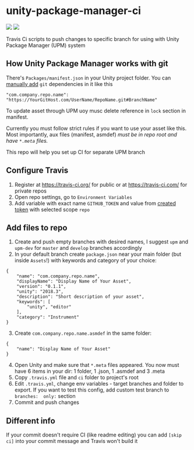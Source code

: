 # unity-package-manager-ci
[![](https://img.shields.io/badge/Unity-Package%20Manager-blue.svg?logo=data%3Aimage%2Fpng%3Bbase64%2CiVBORw0KGgoAAAANSUhEUgAAACAAAAAgCAQAAADZc7J%2FAAADzElEQVRIx5WVW2jWZRzHP%2B%2F736mdmG6Sp5sUt5ygYpJriad5oGXmhVkXWZCGFWSgtjnacp0QTGKGw3QXoUQw7CIstAhiCrpceGGC5lzpPM2F5DZ1B9veTxf%2BffduKtbvd%2FMc%2BH%2Be5%2F87fB%2F47xYhhRxmUUUDbbwfXzfBY0PGsYRVciKmmOMsq2ywzXzJF0h6yKEBaTzFbBblFM9iHvOZQAaPEKGI5iKaH3IDMgIzXOhmj3jNHvsdtHqp92G%2FQM1GL5loA%2FFRm1GJPgBAGpmk8fYU%2B%2BIfdHne7%2FwtPu92qky9L4C5aWaa5mhPqR222Ohu1zjaHA%2BrGlP7LTeQIAImBE2iG%2BZuW0YmtykgiyaO8yunf%2BEkTcl1tbwO%2FMAAi0mmgVJ60ofdgPXzbQkvucc82c4rTBZh%2BTK7VJ3mYrvUaxZK4RAAG0o8GwarUvZQFN%2FJzfVHVfeZ5eN2qjctk7IEAGULw9P7fM9Acgezwqa1ql50hixIs0Ud8KAcjAOoXOq5MEQVRmVkQlYmTrRV1UoDCairc0C9IBdCAB8872VVb7vRVMmJDWYlPd1tqjY6XsYLpaXeVm%2FIjSSAyIfLquoYBVxkE19%2FzjGeid5NzAAZBbwBxPiSS2u9BBw6xE1GEECQxGORN1e8u5M8AE5whRXrUhJSO0A6b5EB7GMv7AXwVuTbQ8tL2QW7YOtWO%2BL11ecNu%2B1J8G57VG2xWOYO5muDDY6Q%2FCSWLCE7fl4SKQ%2Foy3aa4c%2F4tLOTy%2FTCxSR2Fu%2Bs4TWigJzkOGOH1GaMVJ4km2LWU3khEhgDYOZMlvIs37wDMIO6HWGrHjVfDnIgwb%2FnpzWq%2FuHTskBiEI16Rm2VVkCYwo7PjKl6yplSNqS8R47053gVkhWD6dP9R%2B2W7rt1MInaT0PEOWfLuiGIF%2BbZrfb7orwcg82bHVDbpX2wEidQ%2B3GIOO0cWZ8AyMz0C1WPmCd5HDumapM0JfbCOGqrQ8056xwpT0BMm%2BTvqlYYOM5OtdcaqRnajY8GVoaI874kW1hEVrhXXq7qVcdaZJfaYYmUDNeD3BTLbPWq121zi4vMkv1UU8KoUR5VtcqP7FFPmi3ZwwBCVrIFFjrZIv%2B2zRPut9oSs6X%2BCU%2BrnXYYs9%2FtJknSPQAhmQIKmcwnq8Og9vmXzdb7aigqqr0uvqvLPsAJAg8MEfWb9oRI7TBd0u9R5WGI5zJc5W7PeCtB4O%2FYYTl8n4flHkQGq9gdMd%2FVfuVZr9sbAiqk4j8AQkyE%2FMBUx7jSWhu9YrvFUiz%2FxwJSGcNKamnkCu1U31n%2BF80M7hBuo8ZPAAAAAElFTkSuQmCC&style=popout)](https://docs.unity3d.com/Manual/upm-dependencies.html)
[![](https://img.shields.io/badge/CI-Travis-blue.svg?logo=travis&style=popout)](https://travis-ci.org/)

Travis Ci scripts to push changes to specific branch for using with Unity Package Manager (UPM) system

## How Unity Package Manager works with git


There's `Packages/manifest.json` in your Unity project folder. You can [manually add](https://docs.unity3d.com/Manual/upm-dependencies.html#Git) `git` dependencies in it like this
```
"com.company.repo.name": "https://YourGitHost.com/UserName/RepoName.git#BranchName"
```
To update asset through UPM uoy musc delete reference in `lock` section in manifest.

Currently you must follow strict rules if you want to use your asset like this. Most importantly, aux files (manifest, asmdef) _must be in repo root and have `*.meta` files._

This repo will help you set up CI for separate UPM branch

## Configure Travis
1. Register at https://travis-ci.org/ for public or at https://travis-ci.com/ for private repos
2. Open repo settings, go to `Environment Variables`
3. Add variable with exact name `GITHUB_TOKEN` and value from [created token](https://github.com/settings/tokens) with selected scope `repo`

## Add files to repo
1. Create and push empty branches with desired names, I suggest `upm` and `upm-dev` for `master` and `develop` branches accordingly
2. In your default branch create `package.json` near your main folder (but inside `Assets`!) with keywords and category of your choice:
```
{
	"name": "com.company.repo.name",
	"displayName": "Display Name of Your Asset",
	"version": "0.1.1",
	"unity": "2018.3",
	"description": "Short description of your asset",
	"keywords": [
		"unity", "editor"		
	],
	"category": "Instrument"
}
```
3. Create `com.company.repo.name.asmdef` in the same folder:
```
{
	"name": "Display Name of Your Asset"
}
```
4. Open Unity and make sure that `*.meta` files appeared. You now must have 6 items in your dir: 1 folder, 1 .json, 1 .asmdef and 3 .meta
5. Copy `.travis.yml` file and `ci` folder to project's root
6. Edit `.travis.yml`, change env variables - target branches and folder to export. If you want to test this config, add custom test branch to `branches:  only:` section
7. Commit and push changes

## Different info
If your commit doesn't require CI (like readme editing) you can add `[skip ci]` into your commit message and Travis won't build it
